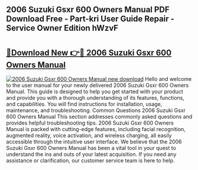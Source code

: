 ## 2006 Suzuki Gsxr 600 Owners Manual PDF Download Free - Part-kri User Guide Repair - Service Owner Edition hWzvF

# <h2><a href="http://bc26155.oget.top/?id=2006+Suzuki+Gsxr+600+Owners+Manual">🔗Download New 👉🔴 2006 Suzuki Gsxr 600 Owners Manual</a></h2>

[![2006 Suzuki Gsxr 600 Owners Manual new download](https://i.imgur.com/5g1atiW.png)](http://bc26155.oget.top/?id=2006+Suzuki+Gsxr+600+Owners+Manual)
Hello and welcome to the user manual for your newly delivered 2006 Suzuki Gsxr 600 Owners Manual. This guide is designed to help you get started with your product and provide you with a thorough understanding of its features, functions, and capabilities. You will find instructions for installation, usage, maintenance, and troubleshooting. Common Questions 2006 Suzuki Gsxr 600 Owners Manual This section addresses commonly asked questions and provides helpful troubleshooting tips. 2006 Suzuki Gsxr 600 Owners Manual is packed with cutting-edge features, including facial recognition, augmented reality, voice activation, and wireless charging, all easily accessible through the intuitive user interface. We believe that the 2006 Suzuki Gsxr 600 Owners Manual has been a vital tool in your quest to understand the ins and outs of your latest acquisition. If you need any assistance or clarification, our customer service team is here to help.
